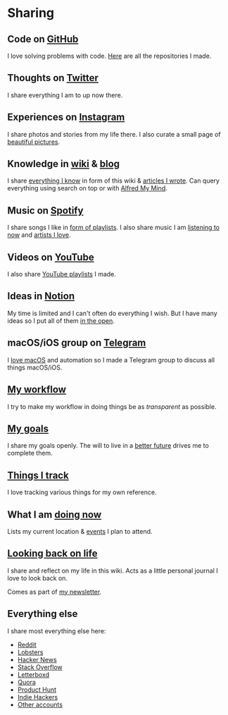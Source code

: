 # Sharing

## Code on [GitHub](https://github.com/nikitavoloboev)

I love solving problems with code. [Here](my-github.md) are all the repositories I made.

## Thoughts on [Twitter](https://twitter.com/nikitavoloboev)

I share everything I am to up now there.

## Experiences on [Instagram](https://www.instagram.com/nikitavoloboev/)

I share photos and stories from my life there. I also curate a small page of [beautiful pictures](https://www.instagram.com/prettiways/).

## Knowledge in [wiki](../intro.md) & [blog](https://medium.com/@nikitavoloboev)

I share [everything I know](everything-I-know.md) in form of this wiki & [articles I wrote](my-articles.md). Can query everything using search on top or with [Alfred My Mind](https://github.com/nikitavoloboev/alfred-my-mind).

## Music on [Spotify](https://open.spotify.com/user/nikitavoloboev)

I share songs I like in [form of playlists](../music/music-playlists.md). I also share music I am [listening to now](https://www.last.fm/user/playfullyExist) and [artists I love](../music/music-artists.md).

## Videos on [YouTube](https://www.youtube.com/channel/UCEKqrUfr_FMKIO9XSJS4vDw/videos)

I also share [YouTube playlists](https://www.youtube.com/channel/UCEKqrUfr_FMKIO9XSJS4vDw/playlists) I made.

## Ideas in [Notion](../ideas/ideas.md)

My time is limited and I can't often do everything I wish. But I have many ideas so I put all of them [in the open](https://www.notion.so/Ideas-0b5a4e8a88f34fe29a1f33dad02e5332).

## macOS/iOS group on [Telegram](https://t.me/joinchat/BBKnQU4_rty6_942PFbPbw)

I [love macOS](https://github.com/nikitavoloboev/my-mac-os) and automation so I made a Telegram group to discuss all things macOS/iOS.

## [My workflow](my-workflow.md)

I try to make my workflow in doing things be as _transparent_ as possible.

## [My goals](../focusing/goals.md)

I share my goals openly. The will to live in a [better future](../future/future.md) drives me to complete them.

## [Things I track](tracking.md)

I love tracking various things for my own reference.

## What I am [doing now](https://nikitavoloboev.xyz/now/)

Lists my current location & [events](https://calendar.google.com/calendar/embed?src=vb3ao4euc3saeoj2qambtlr5vg%40group.calendar.google.com&ctz=Europe%2FAmsterdam&mode=AGENDA) I plan to attend.

## [Looking back on life](../looking-back/looking-back.md)

I share and reflect on my life in this wiki. Acts as a little personal journal I love to look back on.

Comes as part of [my newsletter](https://buttondown.email/nikitavoloboev).

## Everything else

I share most everything else here:

- [Reddit](https://www.reddit.com/user/nikivi/)
- [Lobsters](https://lobste.rs/u/nikivi)
- [Hacker News](https://news.ycombinator.com/user?id=nikivi)
- [Stack Overflow](https://stackoverflow.com/users/3067664/nikita-voloboev?tab=profile)
- [Letterboxd](https://letterboxd.com/nikitavoloboev/)
- [Quora](https://www.quora.com/profile/Nikita-Voloboev)
- [Product Hunt](https://www.producthunt.com/@nikitavoloboev)
- [Indie Hackers](https://www.indiehackers.com/user/nikivi)
- [Other accounts](../other/web-presence.md)
